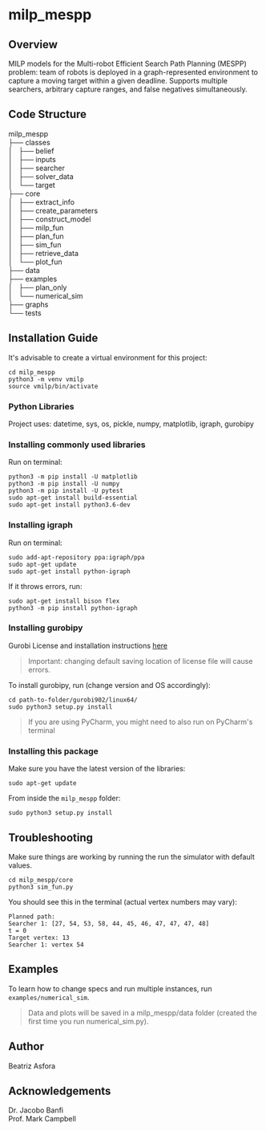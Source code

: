 # milp_mespp
## Overview
MILP models for the Multi-robot Efficient Search Path Planning (MESPP) problem: team of robots is deployed in a graph-represented environment to capture a moving target within a given deadline. 
Supports multiple searchers, arbitrary capture ranges, and false negatives simultaneously.


## Code Structure

   milp_mespp			<br />
   ├── classes			<br />
   │   ├── belief		<br />
   │   ├── inputs		<br />
   │   ├── searcher		<br />
   │   ├── solver_data		<br />
   │   └── target		<br />
   ├── core			<br />
   │   ├── extract_info		<br />
   │   ├── create_parameters	<br />
   │   ├── construct_model	<br />
   │   ├── milp_fun		<br />
   │   ├── plan_fun		<br />
   │   ├── sim_fun		<br />
   │   ├── retrieve_data	<br />
   │   └── plot_fun		<br />
   ├── data			<br />
   ├── examples			<br />
   │   ├── plan_only		<br />
   │   └── numerical_sim	<br />
   ├── graphs			<br />
   └── tests			<br />


## Installation Guide
It's advisable to create a virtual environment for this project:

```
cd milp_mespp
python3 -m venv vmilp
source vmilp/bin/activate
```

### Python Libraries
Project uses: datetime, sys, os, pickle, numpy, matplotlib, igraph, gurobipy

### Installing commonly used libraries
Run on terminal:
```
python3 -m pip install -U matplotlib
python3 -m pip install -U numpy
python3 -m pip install -U pytest
sudo apt-get install build-essential
sudo apt-get install python3.6-dev
```

### Installing igraph
Run on terminal:
```
sudo add-apt-repository ppa:igraph/ppa
sudo apt-get update
sudo apt-get install python-igraph
```

If it throws errors, run: 
```
sudo apt-get install bison flex
python3 -m pip install python-igraph
```
### Installing gurobipy
Gurobi License and installation instructions [here](https://www.gurobi.com/documentation/9.0/quickstart_linux/index.html) <br />
> Important: changing default saving location of license file will cause errors. 

To install gurobipy, run (change version and OS accordingly):
```
cd path-to-folder/gurobi902/linux64/
sudo python3 setup.py install
```
> If you are using PyCharm, you might need to also run on PyCharm's terminal

### Installing this package

Make sure you have the latest version of the libraries:
```
sudo apt-get update
```

From inside the `milp_mespp` folder:

```
sudo python3 setup.py install
```


## Troubleshooting

Make sure things are working by running the run the simulator with default values.
```
cd milp_mespp/core
python3 sim_fun.py
```

You should see this in the terminal (actual vertex numbers may vary):

```
Planned path: 
Searcher 1: [27, 54, 53, 58, 44, 45, 46, 47, 47, 47, 48]
t = 0
Target vertex: 13
Searcher 1: vertex 54 
```

## Examples

To learn how to change specs and run multiple instances, run `examples/numerical_sim`.

> Data and plots will be saved in a milp_mespp/data folder (created the first time you run numerical_sim.py).

## Author
Beatriz Asfora

## Acknowledgements
Dr. Jacobo Banfi <br />
Prof. Mark Campbell


